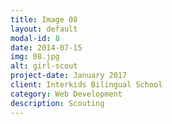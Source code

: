 ```yaml
---
title: Image 08
layout: default
modal-id: 8
date: 2014-07-15
img: 08.jpg
alt: girl-scout
project-date: January 2017
client: Interkids Bilingual School
category: Web Development
description: Scouting
---
```

